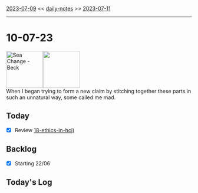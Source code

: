 [2023-07-09](daily_notes/2023-07-09) << [daily-notes](notes/daily-notes.md) >> [2023-07-11](daily_notes/2023-07-11)

---
# 10-07-23
<a href='spotify:album:69Wr9DvWfIJRTi5NUGeVTn'><img src='https://i.scdn.co/image/77e6af2be61404e22e375e9ce0d8f1ff20280eeb' alt='Sea Change - Beck' height=100></a><img src='https://imgs.xkcd.com/comics/frankenstein_claim_permutations.png' height=100>
<br>When I began trying to form a new claim by stitching together these parts in such an unnatural way, some called me mad.

## Today
- [x] Review [18-ethics-in-hci)](notes/18-ethics-in-hci.md)


## Backlog
- [x] Starting 22/06

## Today's Log
